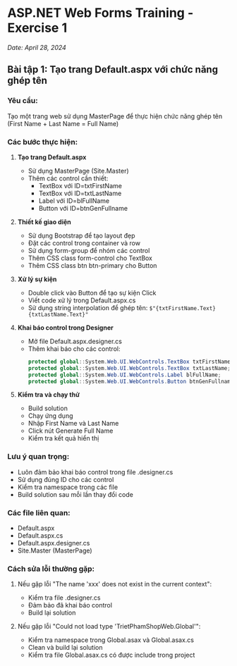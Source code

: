 # ASP.NET Web Forms Training - Exercise 1
*Date: April 28, 2024*

## Bài tập 1: Tạo trang Default.aspx với chức năng ghép tên

### Yêu cầu:
Tạo một trang web sử dụng MasterPage để thực hiện chức năng ghép tên (First Name + Last Name = Full Name)

### Các bước thực hiện:

1. **Tạo trang Default.aspx**
   - Sử dụng MasterPage (Site.Master)
   - Thêm các control cần thiết:
     - TextBox với ID=txtFirstName
     - TextBox với ID=txtLastName
     - Label với ID=blFullName
     - Button với ID=btnGenFullname

2. **Thiết kế giao diện**
   - Sử dụng Bootstrap để tạo layout đẹp
   - Đặt các control trong container và row
   - Sử dụng form-group để nhóm các control
   - Thêm CSS class form-control cho TextBox
   - Thêm CSS class btn btn-primary cho Button

3. **Xử lý sự kiện**
   - Double click vào Button để tạo sự kiện Click
   - Viết code xử lý trong Default.aspx.cs
   - Sử dụng string interpolation để ghép tên: `$"{txtFirstName.Text} {txtLastName.Text}"`

4. **Khai báo control trong Designer**
   - Mở file Default.aspx.designer.cs
   - Thêm khai báo cho các control:
     ```csharp
     protected global::System.Web.UI.WebControls.TextBox txtFirstName;
     protected global::System.Web.UI.WebControls.TextBox txtLastName;
     protected global::System.Web.UI.WebControls.Label blFullName;
     protected global::System.Web.UI.WebControls.Button btnGenFullname;
     ```

5. **Kiểm tra và chạy thử**
   - Build solution
   - Chạy ứng dụng
   - Nhập First Name và Last Name
   - Click nút Generate Full Name
   - Kiểm tra kết quả hiển thị

### Lưu ý quan trọng:
- Luôn đảm bảo khai báo control trong file .designer.cs
- Sử dụng đúng ID cho các control
- Kiểm tra namespace trong các file
- Build solution sau mỗi lần thay đổi code

### Các file liên quan:
- Default.aspx
- Default.aspx.cs
- Default.aspx.designer.cs
- Site.Master (MasterPage)

### Cách sửa lỗi thường gặp:
1. Nếu gặp lỗi "The name 'xxx' does not exist in the current context":
   - Kiểm tra file .designer.cs
   - Đảm bảo đã khai báo control
   - Build lại solution

2. Nếu gặp lỗi "Could not load type 'TrietPhamShopWeb.Global'":
   - Kiểm tra namespace trong Global.asax và Global.asax.cs
   - Clean và build lại solution
   - Kiểm tra file Global.asax.cs có được include trong project 
